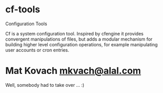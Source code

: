 # cf-tools
Configuration Tools

Cf is a system configuration tool. Inspired by cfengine it provides convergent
manipulations of files, but adds a modular mechanism for building higher level
configuration operations, for example manipulating user accounts or cron
entries.

# Mat Kovach <mkvach@alal.com>

Well, somebody had to take over ... :) 


